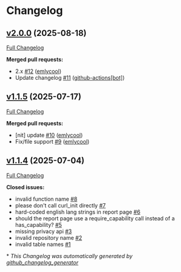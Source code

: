 # Changelog

## [v2.0.0](https://github.com/cursiveinc/moodle-plagiarism_origai/tree/v2.0.0) (2025-08-18)

[Full Changelog](https://github.com/cursiveinc/moodle-plagiarism_origai/compare/v1.1.5...v2.0.0)

**Merged pull requests:**

- 2.x [\#12](https://github.com/cursiveinc/moodle-plagiarism_origai/pull/12) ([emlycool](https://github.com/emlycool))
- Update changelog [\#11](https://github.com/cursiveinc/moodle-plagiarism_origai/pull/11) ([github-actions[bot]](https://github.com/apps/github-actions))

## [v1.1.5](https://github.com/cursiveinc/moodle-plagiarism_origai/tree/v1.1.5) (2025-07-17)

[Full Changelog](https://github.com/cursiveinc/moodle-plagiarism_origai/compare/v1.1.4...v1.1.5)

**Merged pull requests:**

- \[nit\] update [\#10](https://github.com/cursiveinc/moodle-plagiarism_origai/pull/10) ([emlycool](https://github.com/emlycool))
- Fix/file support [\#9](https://github.com/cursiveinc/moodle-plagiarism_origai/pull/9) ([emlycool](https://github.com/emlycool))

## [v1.1.4](https://github.com/cursiveinc/moodle-plagiarism_origai/tree/v1.1.4) (2025-07-04)

[Full Changelog](https://github.com/cursiveinc/moodle-plagiarism_origai/compare/a4a9b6932314dd21fec74f0824e40297bdad3d00...v1.1.4)

**Closed issues:**

- invalid function name [\#8](https://github.com/cursiveinc/moodle-plagiarism_origai/issues/8)
- please don't call curl\_init directly  [\#7](https://github.com/cursiveinc/moodle-plagiarism_origai/issues/7)
- hard-coded english lang strings in report page [\#6](https://github.com/cursiveinc/moodle-plagiarism_origai/issues/6)
- should the report page use a require\_capability call instead of a has\_capability? [\#5](https://github.com/cursiveinc/moodle-plagiarism_origai/issues/5)
- missing privacy api [\#3](https://github.com/cursiveinc/moodle-plagiarism_origai/issues/3)
- invalid repository name [\#2](https://github.com/cursiveinc/moodle-plagiarism_origai/issues/2)
- invalid table names [\#1](https://github.com/cursiveinc/moodle-plagiarism_origai/issues/1)



\* *This Changelog was automatically generated by [github_changelog_generator](https://github.com/github-changelog-generator/github-changelog-generator)*
